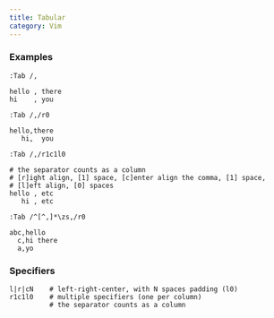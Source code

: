 ```yaml
---
title: Tabular
category: Vim
---
```


### Examples

`:Tab /,`

    hello , there
    hi    , you

`:Tab /,/r0`

    hello,there
       hi,  you

`:Tab /,/r1c1l0`

    # the separator counts as a column
    # [r]ight align, [1] space, [c]enter align the comma, [1] space,
    # [l]eft align, [0] spaces
    hello , etc
       hi , etc
    
`:Tab /^[^,]*\zs,/r0`

    abc,hello
      c,hi there
      a,yo

### Specifiers

    l|r|cN    # left-right-center, with N spaces padding (l0)
    r1c1l0    # multiple specifiers (one per column)
              # the separator counts as a column

